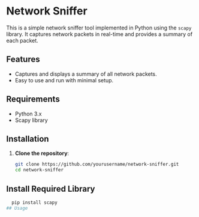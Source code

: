 # Network Sniffer

This is a simple network sniffer tool implemented in Python using the `scapy` library. It captures network packets in real-time and provides a summary of each packet.

## Features

- Captures and displays a summary of all network packets.
- Easy to use and run with minimal setup.

## Requirements

- Python 3.x
- Scapy library

## Installation

1. **Clone the repository**:
   ```bash
   git clone https://github.com/yourusername/network-sniffer.git
   cd network-sniffer
## Install Required Library
 ```bash
   pip install scapy
## Usage


   
